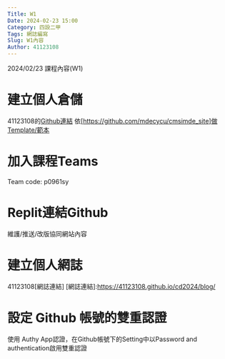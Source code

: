 ```yaml
---
Title: W1
Date: 2024-02-23 15:00
Category: 四設二甲
Tags: 網誌編寫
Slug: W1內容
Author: 41123108
---
```


2024/02/23 課程內容(W1)

<!-- PELICAN_END_SUMMARY -->

# 建立個人倉儲
41123108的[Github連結]
依[https://github.com/mdecycu/cmsimde_site]做Template/範本

[Github連結]:https://github.com/41123108/cd2024

# 加入課程Teams
Team code: p0961sy

# Replit連結Github
維護/推送/改版協同網站內容

# 建立個人網誌
41123108[網誌連結]
[網誌連結]:https://41123108.github.io/cd2024/blog/

# 設定 Github 帳號的雙重認證
使用 Authy App認證，在Github帳號下的Setting中以Password and authentication啟用雙重認證
# 